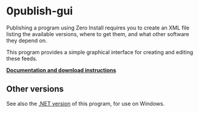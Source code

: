 # 0publish-gui

Publishing a program using Zero Install requires you to create an XML file listing the available versions, where to get them, and what other software they depend on.
  
This program provides a simple graphical interface for creating and editing these feeds.

**[Documentation and download instructions](https://docs.0install.net/tools/0publish-gui/)**

## Other versions

See also the [.NET version](https://github.com/0install/0publish-gui-dotnet) of this program, for use on Windows.
